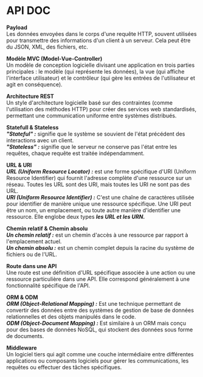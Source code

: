 # API DOC

**Payload**   
Les données envoyées dans le corps d'une requête HTTP, souvent utilisées pour transmettre des informations d'un client à un serveur. Cela peut être du JSON, XML, des fichiers, etc.

**Modèle MVC (Model-Vue-Controller)**  
Un modèle de conception logicielle divisant une application en trois parties principales : le modèle (qui représente les données), la vue (qui affiche l'interface utilisateur) et le contrôleur (qui gère les entrées de l'utilisateur et agit en conséquence).

**Architecture REST**  
Un style d'architecture logicielle basé sur des contraintes (comme l'utilisation des méthodes HTTP) pour créer des services web standardisés, permettant une communication uniforme entre systèmes distribués.

**Statefull & Stateless**  
***"Stateful" :*** signifie que le système se souvient de l'état précédent des interactions avec un client.  
***"Stateless" :*** signifie que le serveur ne conserve pas l'état entre les requêtes, chaque requête est traitée indépendamment.

**URL & URI**  
***URL (Uniform Resource Locator) :*** est une forme spécifique d'URI (Uniform Resource Identifier) qui fournit l'adresse complète d'une ressource sur un réseau. Toutes les URL sont des URI, mais toutes les URI ne sont pas des URL.  
***URI (Uniform Resource Identifier) :*** C'est une chaîne de caractères utilisée pour identifier de manière unique une ressource spécifique. Une URI peut être un nom, un emplacement, ou toute autre manière d'identifier une ressource. Elle englobe deux types ***les URL et les URN.***

**Chemin relatif & Chemin absolu**  
***Un chemin relatif :*** est un chemin d'accès à une ressource par rapport à l'emplacement actuel.  
***Un chemin absolu :*** est un chemin complet depuis la racine du système de fichiers ou de l'URL.

**Route dans une API**  
Une route est une définition d'URL spécifique associée à une action ou une ressource particulière dans une API. Elle correspond généralement à une fonctionnalité spécifique de l'API.

**ORM & ODM**  
***ORM (Object-Relational Mapping) :*** Est une technique permettant de convertir des données entre des systèmes de gestion de base de données relationnelles et des objets manipulés dans le code.   
***ODM (Object-Document Mapping) :*** Est similaire à un ORM mais conçu pour des bases de données NoSQL, qui stockent des données sous forme de documents.

**Middleware**  
Un logiciel tiers qui agit comme une couche intermédiaire entre différentes applications ou composants logiciels pour gérer les communications, les requêtes ou effectuer des tâches spécifiques.